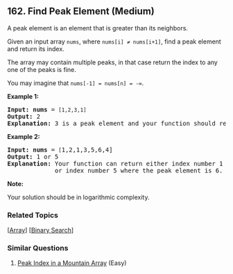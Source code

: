 <!--|This file generated by command(leetcode description); DO NOT EDIT.    |-->
<!--+----------------------------------------------------------------------+-->
<!--|@author    Openset <openset.wang@gmail.com>                           |-->
<!--|@link      https://github.com/openset                                 |-->
<!--|@home      https://github.com/openset/leetcode                        |-->
<!--+----------------------------------------------------------------------+-->

## 162. Find Peak Element (Medium)

<p>A peak element is an element that is greater than its neighbors.</p>

<p>Given an input array <code>nums</code>, where <code>nums[i] &ne; nums[i+1]</code>, find a peak element and return its index.</p>

<p>The array may contain multiple peaks, in that case return the index to any one of the peaks is fine.</p>

<p>You may imagine that <code>nums[-1] = nums[n] = -&infin;</code>.</p>

<p><strong>Example 1:</strong></p>

<pre>
<strong>Input:</strong> <strong>nums</strong> = <code>[1,2,3,1]</code>
<strong>Output:</strong> 2
<strong>Explanation:</strong> 3 is a peak element and your function should return the index number 2.</pre>

<p><strong>Example 2:</strong></p>

<pre>
<strong>Input:</strong> <strong>nums</strong> = <code>[</code>1,2,1,3,5,6,4]
<strong>Output:</strong> 1 or 5 
<strong>Explanation:</strong> Your function can return either index number 1 where the peak element is 2, 
&nbsp;            or index number 5 where the peak element is 6.
</pre>

<p><strong>Note:</strong></p>

<p>Your solution should be in logarithmic complexity.</p>


### Related Topics
[[Array](https://github.com/openset/leetcode/tree/master/tag/array/README.md)]
[[Binary Search](https://github.com/openset/leetcode/tree/master/tag/binary-search/README.md)]

### Similar Questions
  1. [Peak Index in a Mountain Array](https://github.com/openset/leetcode/tree/master/problems/peak-index-in-a-mountain-array) (Easy)
